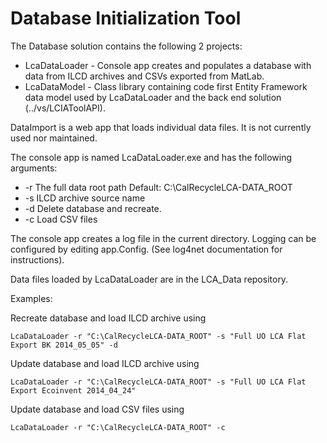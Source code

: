 Database Initialization Tool
============================

The Database solution contains the following 2 projects:
  * LcaDataLoader - Console app creates and populates a database with data from ILCD archives and CSVs exported from MatLab.
  * LcaDataModel - Class library containing code first Entity Framework data model used by LcaDataLoader and the back end solution (../vs/LCIAToolAPI).
  
DataImport is a web app that loads individual data files. It is not currently used nor maintained.

The console app is named LcaDataLoader.exe and has the following arguments:
  * -r The full data root path Default: C:\\CalRecycleLCA-DATA_ROOT
  * -s ILCD archive source name
  * -d Delete database and recreate.
  * -c Load CSV files
 
The console app creates a log file in the current directory. Logging can be configured by editing app.Config. (See log4net documentation for instructions).

Data files loaded by LcaDataLoader are in the LCA_Data repository.
 
Examples: 

 Recreate database and load ILCD archive using
  <pre><code>LcaDataLoader -r "C:\CalRecycleLCA-DATA_ROOT" -s "Full UO LCA Flat Export BK 2014_05_05" -d</pre></code>

 Update database and load ILCD archive using
  <pre><code>LcaDataLoader -r "C:\CalRecycleLCA-DATA_ROOT" -s "Full UO LCA Flat Export Ecoinvent 2014_04_24"</pre></code>

  Update database and load CSV files using
  <pre><code>LcaDataLoader -r "C:\CalRecycleLCA-DATA_ROOT" -c</pre></code>
  
  
 
 

